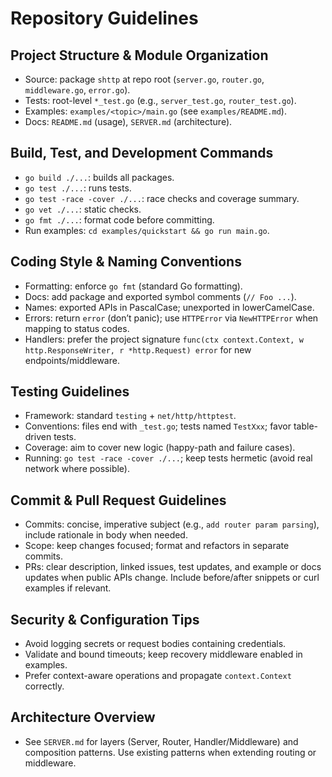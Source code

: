 # Repository Guidelines

## Project Structure & Module Organization
- Source: package `shttp` at repo root (`server.go`, `router.go`, `middleware.go`, `error.go`).
- Tests: root-level `*_test.go` (e.g., `server_test.go`, `router_test.go`).
- Examples: `examples/<topic>/main.go` (see `examples/README.md`).
- Docs: `README.md` (usage), `SERVER.md` (architecture).

## Build, Test, and Development Commands
- `go build ./...`: builds all packages.
- `go test ./...`: runs tests.
- `go test -race -cover ./...`: race checks and coverage summary.
- `go vet ./...`: static checks.
- `go fmt ./...`: format code before committing.
- Run examples: `cd examples/quickstart && go run main.go`.

## Coding Style & Naming Conventions
- Formatting: enforce `go fmt` (standard Go formatting).
- Docs: add package and exported symbol comments (`// Foo ...`).
- Names: exported APIs in PascalCase; unexported in lowerCamelCase.
- Errors: return `error` (don’t panic); use `HTTPError` via `NewHTTPError` when mapping to status codes.
- Handlers: prefer the project signature `func(ctx context.Context, w http.ResponseWriter, r *http.Request) error` for new endpoints/middleware.

## Testing Guidelines
- Framework: standard `testing` + `net/http/httptest`.
- Conventions: files end with `_test.go`; tests named `TestXxx`; favor table-driven tests.
- Coverage: aim to cover new logic (happy-path and failure cases).
- Running: `go test -race -cover ./...`; keep tests hermetic (avoid real network where possible).

## Commit & Pull Request Guidelines
- Commits: concise, imperative subject (e.g., `add router param parsing`), include rationale in body when needed.
- Scope: keep changes focused; format and refactors in separate commits.
- PRs: clear description, linked issues, test updates, and example or docs updates when public APIs change. Include before/after snippets or curl examples if relevant.

## Security & Configuration Tips
- Avoid logging secrets or request bodies containing credentials.
- Validate and bound timeouts; keep recovery middleware enabled in examples.
- Prefer context-aware operations and propagate `context.Context` correctly.

## Architecture Overview
- See `SERVER.md` for layers (Server, Router, Handler/Middleware) and composition patterns. Use existing patterns when extending routing or middleware.

